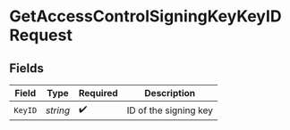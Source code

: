 # GetAccessControlSigningKeyKeyIDRequest


## Fields

| Field                 | Type                  | Required              | Description           |
| --------------------- | --------------------- | --------------------- | --------------------- |
| `KeyID`               | *string*              | :heavy_check_mark:    | ID of the signing key |